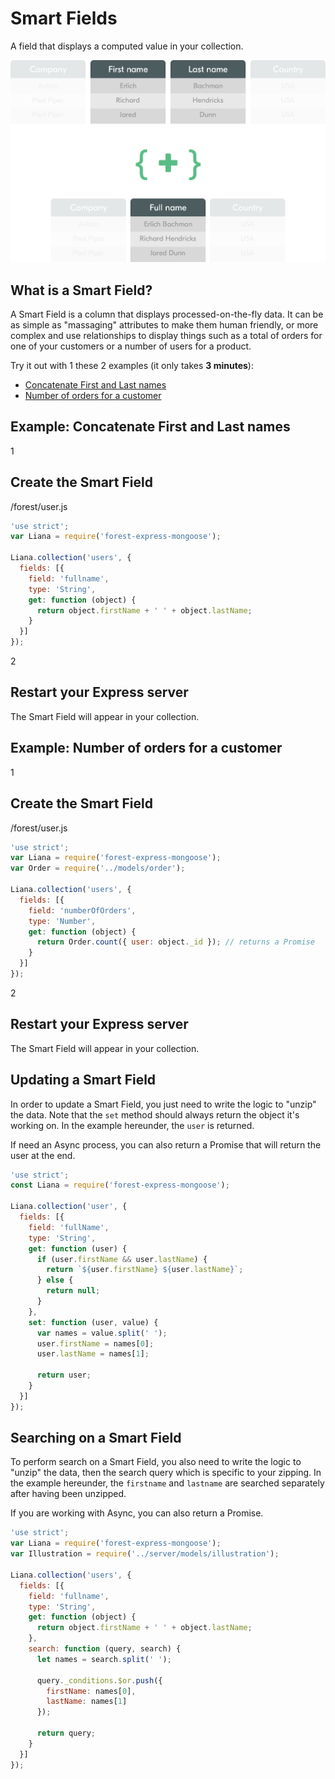 # Smart Fields

A field that displays a computed value in your collection.

<img src="/public/img/smart-field-2.png" alt="Smart field" class="img--retina">

## What is a Smart Field?

A Smart Field is a column that displays processed-on-the-fly data. It can be as
simple as "massaging" attributes to make them human friendly, or more complex
and use relationships to display things such as a total of orders for one of
your customers or a number of users for a product.


Try it out with 1 these 2 examples (it only takes **3 minutes**):

- [Concatenate First and Last names](#example-concatenate-first-and-last-names)
- [Number of orders for a customer](#example-number-of-orders-for-a-customer)

## Example: Concatenate First and Last names

<div class="l-step l-mb l-pt">
  <span class="l-step__number l-step__number--active u-f-l u-hm-r">1</span>
  <div class="u-o-h">
    <h2 class="l-step__title">Create the Smart Field</h2>
    <p class="l-step__description">/forest/user.js</p>
  </div>
</div>

```javascript
'use strict';
var Liana = require('forest-express-mongoose');

Liana.collection('users', {
  fields: [{
    field: 'fullname',
    type: 'String',
    get: function (object) {
      return object.firstName + ' ' + object.lastName;
    }
  }]
});

```

<div class="l-step l-mb l-pt">
  <span class="l-step__number l-step__number--active u-f-l u-hm-r">2</span>
  <div class="u-o-h">
    <h2 class="l-step__title">Restart your Express server</h2>
    <p class="l-step__description">The Smart Field will appear in your collection.</p>
  </div>
</div>

## Example: Number of orders for a customer

<div class="l-step l-mb l-pt">
  <span class="l-step__number l-step__number--active u-f-l u-hm-r">1</span>
  <div class="u-o-h">
    <h2 class="l-step__title">Create the Smart Field</h2>
    <p class="l-step__description">/forest/user.js</p>
  </div>
</div>

```javascript
'use strict';
var Liana = require('forest-express-mongoose');
var Order = require('../models/order');

Liana.collection('users', {
  fields: [{
    field: 'numberOfOrders',
    type: 'Number',
    get: function (object) {
      return Order.count({ user: object._id }); // returns a Promise
    }
  }]
});

```

<div class="l-step l-mb l-pt">
  <span class="l-step__number l-step__number--active u-f-l u-hm-r">2</span>
  <div class="u-o-h">
    <h2 class="l-step__title">Restart your Express server</h2>
    <p class="l-step__description">The Smart Field will appear in your collection.</p>
  </div>
</div>

## Updating a Smart Field

In order to update a Smart Field, you just need to write the logic to "unzip"
the data. Note that the `set` method should always return the object it's
working on. In the example hereunder, the `user` is returned.

If need an Async process, you can also return a Promise that will return the
user at the end.


```javascript
'use strict';
const Liana = require('forest-express-mongoose');

Liana.collection('user', {
  fields: [{
    field: 'fullName',
    type: 'String',
    get: function (user) {
      if (user.firstName && user.lastName) {
        return `${user.firstName} ${user.lastName}`;
      } else {
        return null;
      }
    },
    set: function (user, value) {
      var names = value.split(' ');
      user.firstName = names[0];
      user.lastName = names[1];

      return user;
    }
  }]
});
```

## Searching on a Smart Field

To perform search on a Smart Field, you also need to write the logic to "unzip"
the data, then the search query which is specific to your zipping. In the
example hereunder, the `firstname` and `lastname` are searched separately after
having been unzipped.


If you are working with Async, you can also return a Promise.

```javascript
'use strict';
var Liana = require('forest-express-mongoose');
var Illustration = require('../server/models/illustration');

Liana.collection('users', {
  fields: [{
    field: 'fullname',
    type: 'String',
    get: function (object) {
      return object.firstName + ' ' + object.lastName;
    },
    search: function (query, search) {
      let names = search.split(' ');

      query._conditions.$or.push({
        firstName: names[0],
        lastName: names[1]
      });

      return query;
    }
  }]
});
```
